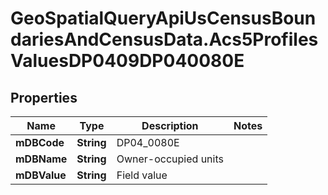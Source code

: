 # GeoSpatialQueryApiUsCensusBoundariesAndCensusData.Acs5ProfilesValuesDP0409DP040080E

## Properties

Name | Type | Description | Notes
------------ | ------------- | ------------- | -------------
**mDBCode** | **String** | DP04_0080E | 
**mDBName** | **String** | Owner-occupied units | 
**mDBValue** | **String** | Field value | 


